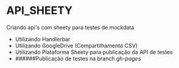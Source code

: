 # API_SHEETY
Criando api's com sheety para testes de mockdata

* Utilizando Handlerbar
* Utilizando GoogleDrive (Compartilhamento CSV)
* Utilizando Plataforma Sheety para publicação da API de testes
* ######Publicação de testes na branch _gh-pages_
